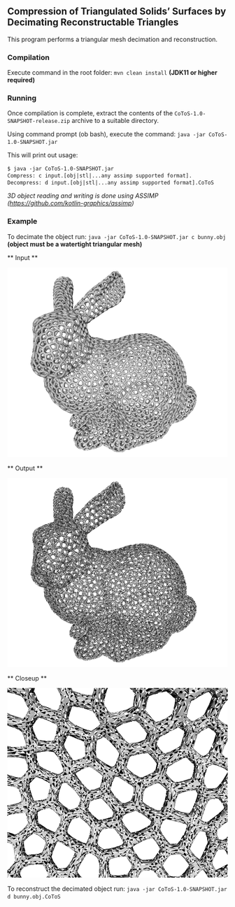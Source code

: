 ## Compression of Triangulated Solids’ Surfaces by Decimating Reconstructable Triangles

This program performs a triangular mesh decimation and reconstruction.

### Compilation
Execute command in the root folder:
 `mvn clean install` **(JDK11 or higher required)**

### Running
Once compilation is complete, extract the contents of the `CoToS-1.0-SNAPSHOT-release.zip` archive to a suitable directory.

Using command prompt (ob bash), execute the command: `java -jar CoToS-1.0-SNAPSHOT.jar`

This will print out usage:

```
$ java -jar CoToS-1.0-SNAPSHOT.jar
Compress: c input.[obj|stl|...any assimp supported format].
Decompress: d input.[obj|stl|...any assimp supported format].CoToS
```

*3D object reading and writing is done using ASSIMP (https://github.com/kotlin-graphics/assimp)*

### Example

To decimate the object run: `java -jar CoToS-1.0-SNAPSHOT.jar c bunny.obj` **(object must be a watertight triangular mesh)**

** Input **

![Input model](./img/bunnyVoronoiBefore.png)

** Output **

![Input model](./img/BunnyVoronoiAfter.png)

** Closeup **

![Input model](./img/BunnyVoronoiClose.png)

To reconstruct the decimated object run: `java -jar CoToS-1.0-SNAPSHOT.jar d bunny.obj.CoToS`

